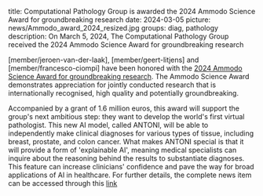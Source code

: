 title: Computational Pathology Group is awarded the 2024 Ammodo Science Award for groundbreaking research
date: 2024-03-05
picture: news/Ammodo_award_2024_resized.jpg
groups: diag, pathology
description: On March 5, 2024, The Computational Pathology Group received the 2024 Ammodo Science Award for groundbreaking research

[member/jeroen-van-der-laak], [member/geert-litjens] and [member/francesco-ciompi] have been honored with the [2024 Ammodo Science Award for groundbreaking research](https://ammodo-science-award.org/en/groundbreaking/). The Ammodo Science Award demonstrates appreciation for jointly conducted research that is internationally recognised, high quality and potentially groundbreaking. 

Accompanied by a grant of 1.6 million euros, this award will support the group's next ambitious step: they want to develop the world's first virtual pathologist. This new AI model, called ANTONI, will be able to independently make clinical diagnoses for various types of tissue, including breast, prostate, and colon cancer. What makes ANTONI special is that it will provide a form of 'explainable AI', meaning medical specialists can inquire about the reasoning behind the results to substantiate diagnoses. This feature can increase clinicians' confidence and pave the way for broad applications of AI in healthcare. For further details, the complete news item can be accessed through this [link](https://ammodo-science-award.org/en/groundbreaking/winner/computational-pathology-group/)
